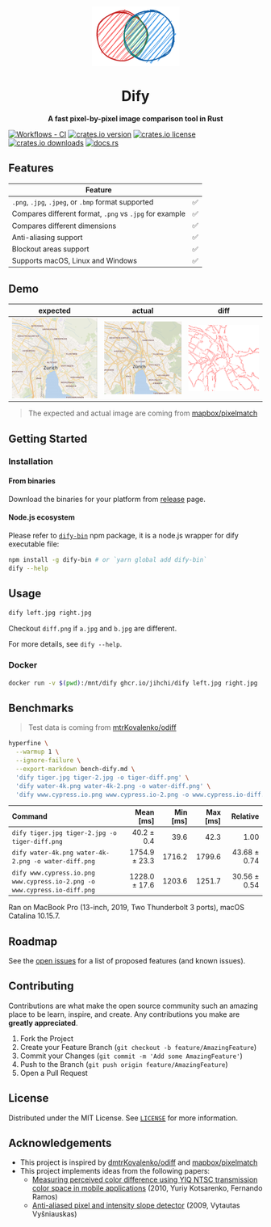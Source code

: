 <div align="center">
  <a href="https://github.com/jihchi/dify">
    <img src="./assets/logo.png" alt="Dify Logo" /></a>
  <h1>Dify</h1>
    <p>
      <b>A fast pixel-by-pixel image comparison tool in Rust</b>
    </p>
</div>

[![Workflows - CI][workflows-ci-shield]][workflows-ci-url]
[![crates.io version][crates-io-shield-version]][crates-io-url]
[![crates.io license][crates-io-shield-license]][crates-io-url]
[![crates.io downloads][crates-io-shield-downloads]][crates-io-url]
[![docs.rs][docs-rs]][docs-rs-url]

## Features

| Feature                                                  |     |
| -------------------------------------------------------- | --- |
| `.png`, `.jpg`, `.jpeg`, or `.bmp` format supported      | ✅  |
| Compares different format, `.png` vs `.jpg` for example  | ✅  |
| Compares different dimensions                            | ✅  |
| Anti-aliasing support                                    | ✅  |
| Blockout areas support                                   | ✅  |
| Supports macOS, Linux and Windows                        | ✅  |

## Demo

| expected                 | actual                 | diff                      |
| ------------------------ | ---------------------- | ------------------------- |
| ![expected](./assets/4a.png) | ![actual](./assets/4b.png) | ![diff](./assets/4diff.png) |

> The expected and actual image are coming from [mapbox/pixelmatch](https://github.com/mapbox/pixelmatch/tree/master/test/fixtures)

## Getting Started

### Installation

#### From binaries

Download the binaries for your platform from [release](https://github.com/jihchi/dify/releases) page.

#### Node.js ecosystem

Please refer to [`dify-bin`](https://github.com/jihchi/dify-bin) npm package, it is a node.js wrapper for dify executable file:

```sh
npm install -g dify-bin # or `yarn global add dify-bin`
dify --help
```

## Usage

```sh
dify left.jpg right.jpg
```

Checkout `diff.png` if `a.jpg` and `b.jpg` are different.

For more details, see `dify --help`.

### Docker

```sh
docker run -v $(pwd):/mnt/dify ghcr.io/jihchi/dify left.jpg right.jpg
```

## Benchmarks

> Test data is coming from [mtrKovalenko/odiff](https://github.com/dmtrKovalenko/odiff/tree/main/images)

```sh
hyperfine \
  --warmup 1 \
  --ignore-failure \
  --export-markdown bench-dify.md \
  'dify tiger.jpg tiger-2.jpg -o tiger-diff.png' \
  'dify water-4k.png water-4k-2.png -o water-diff.png' \
  'dify www.cypress.io.png www.cypress.io-2.png -o www.cypress.io-diff.png'
```

| Command                                                                   |     Mean [ms] | Min [ms] | Max [ms] |     Relative |
| :------------------------------------------------------------------------ | ------------: | -------: | -------: | -----------: |
| `dify tiger.jpg tiger-2.jpg -o tiger-diff.png`                            |    40.2 ± 0.4 |     39.6 |     42.3 |         1.00 |
| `dify water-4k.png water-4k-2.png -o water-diff.png`                      | 1754.9 ± 23.3 |   1716.2 |   1799.6 | 43.68 ± 0.74 |
| `dify www.cypress.io.png www.cypress.io-2.png -o www.cypress.io-diff.png` | 1228.0 ± 17.6 |   1203.6 |   1251.7 | 30.56 ± 0.54 |

Ran on MacBook Pro (13-inch, 2019, Two Thunderbolt 3 ports), macOS Catalina 10.15.7.

## Roadmap

See the [open issues](https://github.com/jihchi/dify/issues) for a list of proposed features (and known issues).

## Contributing

Contributions are what make the open source community such an amazing place to be learn, inspire, and create. Any contributions you make are **greatly appreciated**.

1. Fork the Project
2. Create your Feature Branch (`git checkout -b feature/AmazingFeature`)
3. Commit your Changes (`git commit -m 'Add some AmazingFeature'`)
4. Push to the Branch (`git push origin feature/AmazingFeature`)
5. Open a Pull Request

## License

Distributed under the MIT License. See [`LICENSE`](./LICENSE.md) for more information.

<!-- ACKNOWLEDGEMENTS -->

## Acknowledgements

- This project is inspired by [dmtrKovalenko/odiff](https://github.com/dmtrKovalenko/odiff) and [mapbox/pixelmatch](https://github.com/mapbox/pixelmatch)
- This project implements ideas from the following papers:
  - [Measuring perceived color difference using YIQ NTSC transmission color space in mobile applications](http://www.progmat.uaem.mx:8080/artVol2Num2/Articulo3Vol2Num2.pdf) (2010, Yuriy Kotsarenko, Fernando Ramos)
  - [Anti-aliased pixel and intensity slope detector](https://www.researchgate.net/publication/234126755_Anti-aliased_Pixel_and_Intensity_Slope_Detector) (2009, Vytautas Vyšniauskas)

[workflows-ci-shield]: https://github.com/jihchi/dify/workflows/CI/badge.svg
[workflows-ci-url]: https://github.com/jihchi/dify/actions?query=workflow%3ACI
[crates-io-shield-version]: https://img.shields.io/crates/v/dify
[crates-io-shield-downloads]: https://img.shields.io/crates/d/dify
[crates-io-shield-license]: https://img.shields.io/crates/l/dify
[docs-rs]: https://img.shields.io/docsrs/dify
[crates-io-url]: https://crates.io/crates/dify
[docs-rs-url]: https://docs.rs/dify
